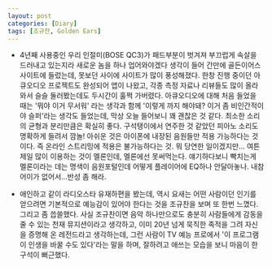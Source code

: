 ```yaml
---
layout: post
categories: [Diary]
tags: [조규찬, Golden Ears]
---
```


+ 4년째 사용중인 우리 인절미(BOSE QC3)가 패드부분이 벗겨져 부끄럽게 속살을 드러내고 있는지라 새로운 놈을 하나 업어와야겠다 생각이 들어 간만에 골든이어스 사이트에 들렀는데, 못보던 사이에 사이트가 많이 풍성해졌다. 한창 진행 중이던 아큐오디오 프로젝트도 완성되어 앱이 나왔고, 각종 측정 자료나 리뷰들도 많이 올라와서 슬슬 둘러봤는데도 두시간이 훌쩍 가버렸다. 아큐오디오에 대해 처음 들었을 때는 '뭐야 이거 무서워' 라는 생각과 함께 '이렇게 까지 해야돼? 이거 좀 비인간적이야 슬퍼'라는 생각도 들었는데, 막상 오늘 들어보니 꽤 괜찮은 것 같다. 최소한 소리의 균형과 분리만큼은 확실히 좋다. 구석탱이에서 연주한 것 같았던 피아노 소리도 명확하게 들려서 깜놀! 아쉬운 것은 아이폰에 내장된 음원들만 적용 가능하다는 것이다. 즉 온라인 스트리밍에 적용은 불가능하다는 것. 뭐 당연한 일이겠지만... 여튼 제일 많이 이용하는 것이 멜론인데, 멜론에선 못써먹는다. 얘기하다보니 빡치는게 멜론이라는 데는 명색이 음원포털인데 어떻게 플레이어에 EQ하나 안달아놓나. 내참 어이가 없어서...반성 좀 해라.  

+ 애인하고 같이 라디오스타 유재하편을 봤는데, 역시 요새는 어떤 사람이던 인기를 얻으려면 기본적으로 예능감이 있어야 한다는 것을 조규찬을 보며 또 한번 느꼈다. 그리고 좀 씁쓸했다. 사실 조규찬이면 음악 하나만으로도 충분히 사람들에게 감동을 줄 수 있는 천재 뮤지션이라고 생각하고, 이미 20년 넘게 묵직한 족적을 그려 자신을 증명해 온 레전드라고 생각하는데, 그런 사람이 TV 예능 프로에서 '이 프로그램이 인생을 바꿀 수도 있다'라는 말을 하며, 잘하려고 애쓰는 모습을 보니 마음이 한 구석이 뻐근했다.  
